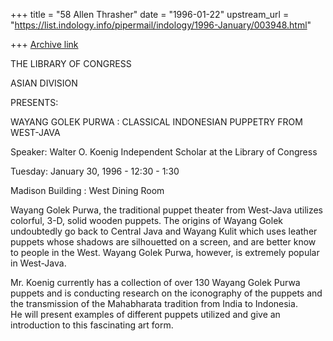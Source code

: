 +++
title = "58 Allen Thrasher"
date = "1996-01-22"
upstream_url = "https://list.indology.info/pipermail/indology/1996-January/003948.html"

+++
[Archive link](https://list.indology.info/pipermail/indology/1996-January/003948.html)

THE LIBRARY OF CONGRESS

ASIAN DIVISION

PRESENTS:

WAYANG GOLEK PURWA : CLASSICAL INDONESIAN PUPPETRY FROM WEST-JAVA

Speaker: Walter O. Koenig
         Independent Scholar at the Library of Congress

Tuesday: January 30, 1996 - 12:30 - 1:30

Madison Building : West Dining Room



Wayang Golek Purwa, the traditional puppet theater from West-Java 
utilizes colorful, 3-D, solid wooden puppets.  The origins of Wayang 
Golek undoubtedly go back to Central Java and Wayang Kulit which uses 
leather puppets whose shadows are silhouetted on a screen, and are better 
know to people in the West.  Wayang Golek Purwa, however, is extremely 
popular in West-Java. 

Mr. Koenig currently has a collection of over 130 Wayang Golek Purwa 
puppets and is conducting research on the iconography of the puppets and 
the transmission of the Mahabharata tradition from India to Indonesia.  
He will present examples of different puppets utilized and give an 
introduction to this fascinating art form.  








